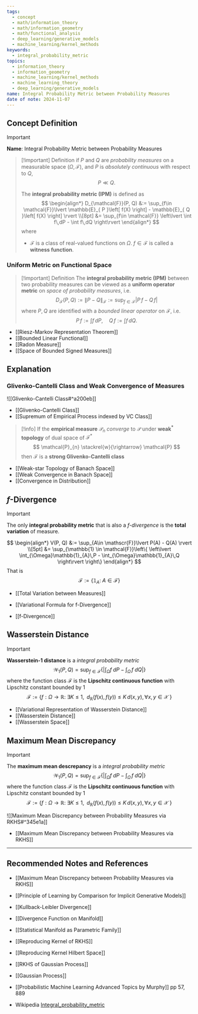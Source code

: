 ```yaml
---
tags:
  - concept
  - math/information_theory
  - math/information_geometry
  - math/functional_analysis
  - deep_learning/generative_models
  - machine_learning/kernel_methods
keywords:
  - integral_probability_metric
topics:
  - information_theory
  - information_geometry
  - machine_learning/kernel_methods
  - machine_learning_theory
  - deep_learning/generative_models
name: Integral Probability Metric between Probability Measures
date of note: 2024-11-07
---
```


## Concept Definition

>[!important]
>**Name**: Integral Probability Metric between Probability Measures

>[!important] Definition
>if $P$ and $Q$ are *probability measures* on a measurable space $(\Omega, \mathscr{F})$, and $P$ is *absolutely continuous* with respect to $Q$, 
>$$P \ll Q.$$
>
>The **integral probability metric (IPM)** is defined as 
>$$
>\begin{align*}
>D_{\mathcal{F}}(P, Q) &:= \sup_{f\in \mathcal{F}}\lvert \mathbb{E}_{ P }\left[  f(X) \right] - \mathbb{E}_{ Q }\left[  f(X) \right] \rvert \\[8pt]
>&=  \sup_{f\in \mathcal{F}} \left\lvert \int f\,dP - \int f\,dQ \right\rvert
>\end{align*}
>$$
>where 
>- $\mathcal{F}$ is a class of real-valued functions on $\Omega$. $f\in \mathcal{F}$ is called a **witness function**.


### Uniform Metric on Functional Space

>[!important] Definition
>The  **integral probability metric (IPM)** between two probability measures can be viewed as a **uniform operator metric** on *space of probability measures*, i.e.
>$$
>D_{\mathcal{F}}(P, Q) := \lVert P - Q \rVert_{\mathcal{F}} := \sup_{f\in \mathcal{F}}\lvert P\,f - Q\,f \rvert  
>$$
>where $P, Q$ are identified with a *bounded linear operator* on $\mathcal{F}$, i.e. $$P\,f := \int f\,dP, \quad Q\,f := \int f\,dQ.$$

- [[Riesz-Markov Representation Theorem]]
- [[Bounded Linear Functional]]
- [[Radon Measure]]
- [[Space of Bounded Signed Measures]]



## Explanation


### Glivenko-Cantelli Class and Weak Convergence of Measures

![[Glivenko-Cantelli Class#^a200eb]]

- [[Glivenko-Cantelli Class]]
- [[Supremum of Empirical Process indexed by VC Class]]


>[!info]
>If the **empirical measure** $\mathcal{P}_{n}$ *converge* to $\mathcal{P}$ under **weak$^{*}$ topology** of dual space of $\mathcal{F}^{*}$
>$$
>\mathcal{P}_{n} \stackrel{w}{\rightarrow} \mathcal{P}
>$$
>then $\mathcal{F}$ is a **strong Glivenko-Cantelli class**

- [[Weak-star Topology of Banach Space]]
- [[Weak Convergence in Banach Space]]
- [[Convergence in Distribution]]


## $f$-Divergence

>[!important]
>The only **integral probability metric** that is also a *$f$-divergence* is the **total variation** of measure.
>
>$$
>\begin{align*}
>V(P, Q) &:= \sup_{A\in \mathscr{F}}\lvert  P(A) - Q(A) \rvert  \\[5pt]
>&= \sup_{\mathbb{1} \in \mathcal{F}}\left\{ \left\lvert \int_{\Omega}\mathbb{1}_{A}\,P - \int_{\Omega}\mathbb{1}_{A}\,Q   \right\rvert   \right\} 
>\end{align*}
>$$
>That is $$\mathcal{F} := \left\{ \mathbb{1}_{A}: \;A\in \mathscr{F} \right\} $$

- [[Total Variation between Measures]]

- [[Variational Formula for f-Divergence]]
- [[f-Divergence]]

## Wasserstein Distance

>[!important]
>**Wasserstein-1 distance** is a *integral probability metric* 
>$$\mathcal{W}_{1}(P, Q) = \sup_{f\in \mathcal{F}}\left\{ \left\lvert \int_{\Omega} f\;dP -  \int_{\Omega}\,f\;dQ  \right\rvert  \right\}$$
 >where the function class $\mathcal{F}$ is the **Lipschitz continuous function** with Lipschitz constant bounded by $1$
>$$
>\mathcal{F} := \left\{f: \Omega \to \mathbb{R}:\; \exists K \le 1,\;\; d_{\mathbb{R}}(f(x), f(y)) \le K\,d(x, y), \forall x, y \in \mathcal{X}\;  \right\}
>$$

- [[Variational Representation of Wasserstein Distance]]
- [[Wasserstein Distance]]
- [[Wasserstein Space]]

## Maximum Mean Discrepancy 

>[!important]
>The **maximum mean descrepancy** is a *integral probability metric* 
>$$\mathcal{W}_{1}(P, Q) = \sup_{f\in \mathcal{F}}\left\{ \left\lvert \int_{\Omega} f\;dP -  \int_{\Omega}\,f\;dQ  \right\rvert  \right\}$$
 >where the function class $\mathcal{F}$ is the **Lipschitz continuous function** with Lipschitz constant bounded by $1$
>$$
>\mathcal{F} := \left\{f: \Omega \to \mathbb{R}:\; \exists K \le 1,\;\; d_{\mathbb{R}}(f(x), f(y)) \le K\,d(x, y), \forall x, y \in \mathcal{X}\;  \right\}
>$$

![[Maximum Mean Discrepancy between Probability Measures via RKHS#^345e1a]]

- [[Maximum Mean Discrepancy between Probability Measures via RKHS]]



-----------
##  Recommended Notes and References



- [[Maximum Mean Discrepancy between Probability Measures via RKHS]]
- [[Principle of Learning by Comparison for Implicit Generative Models]]

- [[Kullback-Leibler Divergence]]
- [[Divergence Function on Manifold]]



- [[Statistical Manifold as Parametric Family]]
- [[Reproducing Kernel of RKHS]]
- [[Reproducing Kernel Hilbert Space]]
- [[RKHS of Gaussian Process]]
- [[Gaussian Process]]


- [[Probabilistic Machine Learning Advanced Topics by Murphy]] pp 57,  889
- Wikipedia [Integral_probability_metric](https://en.wikipedia.org/wiki/Integral_probability_metric)


